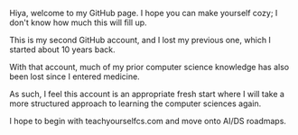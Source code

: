 Hiya, welcome to my GitHub page. I hope you can make yourself cozy; I don't know how much this will fill up. 

This is my second GitHub account, and I lost my previous one, which I started about 10 years back. 

With that account, much of my prior computer science knowledge has also been lost since I entered medicine.

As such, I feel this account is an appropriate fresh start where I will take a more structured approach to learning the computer sciences again.

I hope to begin with teachyourselfcs.com and move onto AI/DS roadmaps.
